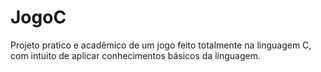 # JogoC
Projeto pratico e acadêmico de um jogo feito totalmente na linguagem C, com intuito de aplicar conhecimentos básicos da linguagem.
